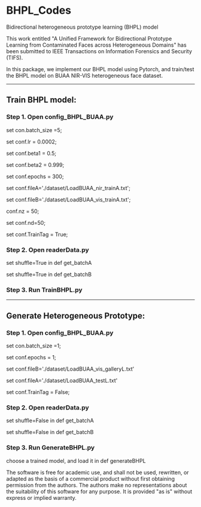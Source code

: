 # BHPL_Codes

Bidirectional heterogeneous prototype learning (BHPL) model

This work entitled "A Unified Framework for Bidirectional Prototype Learning from Contaminated Faces across Heterogeneous Domains" has been submitted to IEEE Transactions on Information Forensics and Security (TIFS). 

In this package, we implement our BHPL model using Pytorch, and train/test the BHPL model on BUAA NIR-VIS heterogeneous face dataset.

-------------------------------------------------------------------------
## Train BHPL model:

### Step 1. Open config_BHPL_BUAA.py 

set con.batch_size =5;

set conf.lr = 0.0002;

set conf.beta1 = 0.5;

set conf.beta2 = 0.999;

set conf.epochs = 300;

set conf.fileA='./dataset/LoadBUAA_nir_trainA.txt';

set conf.fileB='./dataset/LoadBUAA_vis_trainA.txt';

conf.nz = 50;

set conf.nd=50;

set conf.TrainTag = True;

### Step 2. Open readerData.py

set shuffle=True in def get_batchA

set shuffle=True in def get_batchB

### Step 3. Run TrainBHPL.py


--------------------------------------------------------------------------
## Generate Heterogeneous Prototype:

### Step 1. Open config_BHPL_BUAA.py 

set con.batch_size =1;

set conf.epochs = 1;

set conf.fileB='./dataset/LoadBUAA_vis_galleryL.txt'

set conf.fileA='./dataset/LoadBUAA_testL.txt'

set conf.TrainTag = False;

### Step 2. Open readerData.py

set shuffle=False in def get_batchA

set shuffle=False in def get_batchB

### Step 3. Run GenerateBHPL.py

choose a trained model, and load it in def generateBHPL


The software is free for academic use, and shall not be used, rewritten, or adapted as the basis of a commercial product without first obtaining permission from the authors. The authors make no representations about the suitability of this software for any purpose. It is provided "as is" without express or implied warranty.
